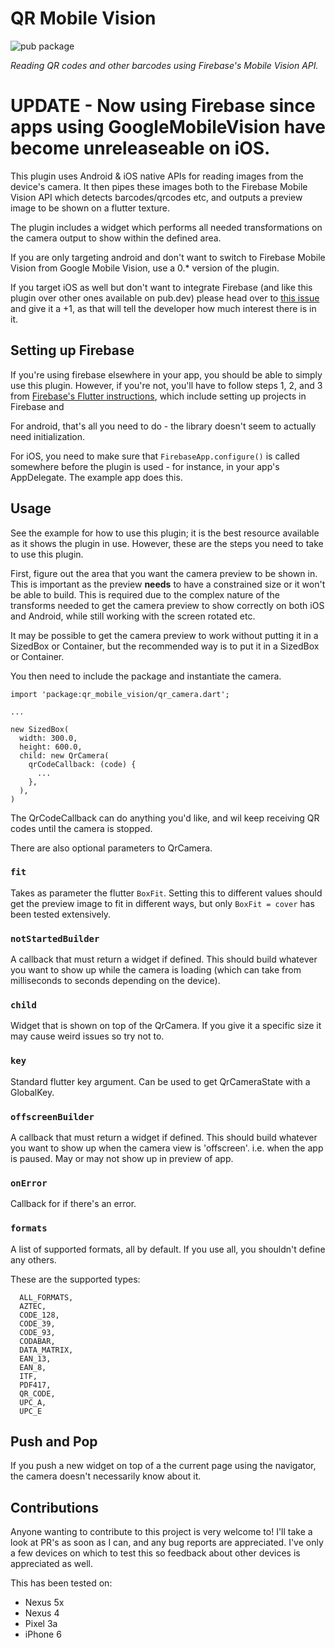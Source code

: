 # QR Mobile Vision

![pub package][version_badge]

_Reading QR codes and other barcodes using Firebase's Mobile Vision API._

# UPDATE - Now using Firebase since apps using GoogleMobileVision have become unreleaseable on iOS.


This plugin uses Android & iOS native APIs for reading images from the device's camera.
It then pipes these images both to the Firebase Mobile Vision API which detects barcodes/qrcodes etc, 
and outputs a preview image to be shown on a flutter texture.

The plugin includes a widget which performs all needed transformations on the camera
output to show within the defined area.

If you are only targeting android and don't want to switch to Firebase Mobile Vision from Google Mobile Vision, use
a 0.* version of the plugin.

If you target iOS as well but don't want to integrate Firebase (and like this plugin over other ones available on pub.dev)
please head over to [this issue](https://github.com/rmtmckenzie/flutter_qr_mobile_vision/issues/121) and give it a +1, as 
that will tell the developer how much interest there is in it.

## Setting up Firebase

If you're using firebase elsewhere in your app, you should be able to simply use this plugin. However, if you're not,
you'll have to follow steps 1, 2, and 3 from [Firebase's Flutter instructions](https://firebase.google.com/docs/flutter/setup), 
which include setting up projects in Firebase and 

For android, that's all you need to do - the library doesn't seem to actually need initialization.

For iOS, you need to make sure that `FirebaseApp.configure()` is called somewhere before the plugin is used - 
for instance, in your app's AppDelegate. The example app does this.

## Usage

See the example for how to use this plugin; it is the best resource available as it shows
the plugin in use. However, these are the steps you need to take to
use this plugin.

First, figure out the area that you want the camera preview to be shown in. This is important
as the preview __needs__ to have a constrained size or it won't be able to build. This
is required due to the complex nature of the transforms needed to get the camera preview to
show correctly on both iOS and Android, while still working with the screen rotated etc.

It may be possible to get the camera preview to work without putting it in a SizedBox or Container,
but the recommended way is to put it in a SizedBox or Container.

You then need to include the package and instantiate the camera.

```
import 'package:qr_mobile_vision/qr_camera.dart';

...

new SizedBox(
  width: 300.0,
  height: 600.0,
  child: new QrCamera(
    qrCodeCallback: (code) {
      ...
    },
  ),
)
```

The QrCodeCallback can do anything you'd like, and wil keep receiving QR codes
until the camera is stopped.

There are also optional parameters to QrCamera.

### `fit`

Takes as parameter the flutter `BoxFit`.
Setting this to different values should get the preview image to fit in
different ways, but only `BoxFit = cover` has been tested extensively.

### `notStartedBuilder`

A callback that must return a widget if defined.
This should build whatever you want to show up while the camera is loading (which can take
from milliseconds to seconds depending on the device).

### `child`

Widget that is shown on top of the QrCamera. If you give it a specific size it may cause
weird issues so try not to.

### `key`

Standard flutter key argument. Can be used to get QrCameraState with a GlobalKey.

### `offscreenBuilder`

A callback that must return a widget if defined.
This should build whatever you want to show up when the camera view is 'offscreen'.
i.e. when the app is paused. May or may not show up in preview of app.

### `onError`

Callback for if there's an error.

### `formats`

A list of supported formats, all by default. If you use all, you shouldn't define any others.

These are the supported types:

```
  ALL_FORMATS,
  AZTEC,
  CODE_128,
  CODE_39,
  CODE_93,
  CODABAR,
  DATA_MATRIX,
  EAN_13,
  EAN_8,
  ITF,
  PDF417,
  QR_CODE,
  UPC_A,
  UPC_E
```

## Push and Pop

If you push a new widget on top of a the current page using the navigator, the camera doesn't
necessarily know about it.

## Contributions

Anyone wanting to contribute to this project is very welcome to! I'll take a look at PR's as soon
 as I can, and any bug reports are appreciated. I've only a few devices on which to test this
 so feedback about other devices is appreciated as well.
 
This has been tested on:

- Nexus 5x
- Nexus 4
- Pixel 3a
- iPhone 6


[version_badge]: https://img.shields.io/pub/v/qr_mobile_vision.svg
